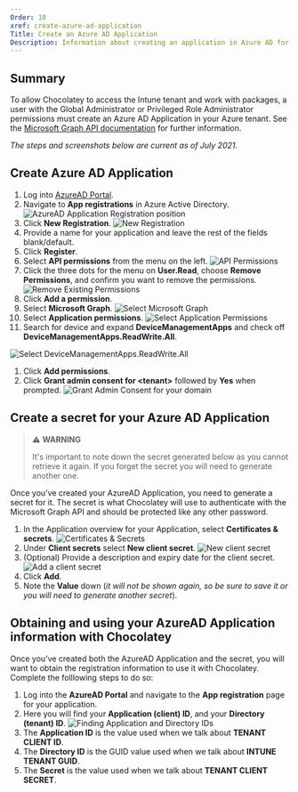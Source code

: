 ```yaml
---
Order: 10
xref: create-azure-ad-application
Title: Create an Azure AD Application
Description: Information about creating an application in Azure AD for Chocolatey to access the Intune APIs.
---
```


<?! Include "../../../shared/intune-note.txt" /?>

## Summary

To allow Chocolatey to access the Intune tenant and work with packages, a user with the Global Administrator or Privileged Role Administrator permissions must create an Azure AD Application in your Azure tenant. See the [Microsoft Graph API documentation](https://docs.microsoft.com/en-us/graph/auth-v2-service) for further information.

_The steps and screenshots below are current as of July 2021._

## Create Azure AD Application

1. Log into [AzureAD Portal](https://aad.portal.azure.com/).
1. Navigate to **App registrations** in Azure Active Directory.
![AzureAD Application Registration position](/assets/images/intune/app-registration.png)
1. Click **New Registration**.
![New Registration](/assets/images/intune/new-registration.png)
1. Provide a name for your application and leave the rest of the fields blank/default.
1. Click **Register**.
1. Select **API permissions** from the menu on the left.
![API Permissions](/assets/images/intune/api-permissions.png)
1. Click the three dots for the menu on **User.Read**, choose **Remove Permissions**, and confirm you want to remove the permissions.
![Remove Existing Permissions](/assets/images/intune/remove-existing-permissions.png)
1. Click **Add a permission**.
1. Select **Microsoft Graph**.
![Select Microsoft Graph](/assets/images/intune/select-graph.png)
1. Select **Application permissions**.
![Select Application Permissions](/assets/images/intune/select-application-permissions.png)
1. Search for device and expand **DeviceManagementApps** and check off **DeviceManagementApps.ReadWrite.All**.

![Select DeviceManagementApps.ReadWrite.All](/assets/images/intune/select-device-apps-read-write.png)
1. Click **Add permissions**.
1. Click **Grant admin consent for &lt;tenant&gt;** followed by **Yes** when prompted.
![Grant Admin Consent for your domain](/assets/images/intune/grant-admin-consent.png)

## Create a secret for your Azure AD Application

> :warning: **WARNING**
>
> It's important to note down the secret generated below as you cannot retrieve it again. If you forget the secret you will need to generate another one.

Once you’ve created your AzureAD Application, you need to generate a secret for it. The secret is what Chocolatey will use to authenticate with the Microsoft Graph API and should be protected like any other password.

1. In the Application overview for your Application, select **Certificates & secrets**.
![Certificates & Secrets](/assets/images/intune/certificates-and-secrets.png)
1. Under **Client secrets** select **New client secret**.
![New client secret](/assets/images/intune/new-client-secret.png)
1. (Optional) Provide a description and expiry date for the client secret.
![Add a client secret](/assets/images/intune/add-client-secret.png)
1. Click **Add**.
1. Note the **Value** down (_it will not be shown again, so be sure to save it or you will need to generate another secret_).

## Obtaining and using your AzureAD Application information with Chocolatey

Once you’ve created both the AzureAD Application and the secret, you will want to obtain the registration information to use it with Chocolatey. Complete the folllowing steps to do so:


1. Log into the **AzureAD Portal** and navigate to the **App registration** page for your application.
1. Here you will find your **Application (client) ID**, and your **Directory (tenant) ID**.
![Finding Application and Directory IDs](/assets/images/intune/get-app-information.png)
1. The **Application ID** is the value used when we talk about **TENANT CLIENT ID**.
1. The **Directory ID** is the GUID value used when we talk about **INTUNE TENANT GUID**.
1. The **Secret** is the value used when we talk about **TENANT CLIENT SECRET**.
